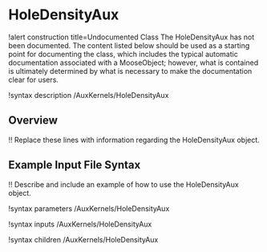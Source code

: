 # HoleDensityAux

!alert construction title=Undocumented Class
The HoleDensityAux has not been documented. The content listed below should be used as a starting point for
documenting the class, which includes the typical automatic documentation associated with a
MooseObject; however, what is contained is ultimately determined by what is necessary to make the
documentation clear for users.

!syntax description /AuxKernels/HoleDensityAux

## Overview

!! Replace these lines with information regarding the HoleDensityAux object.

## Example Input File Syntax

!! Describe and include an example of how to use the HoleDensityAux object.

!syntax parameters /AuxKernels/HoleDensityAux

!syntax inputs /AuxKernels/HoleDensityAux

!syntax children /AuxKernels/HoleDensityAux
